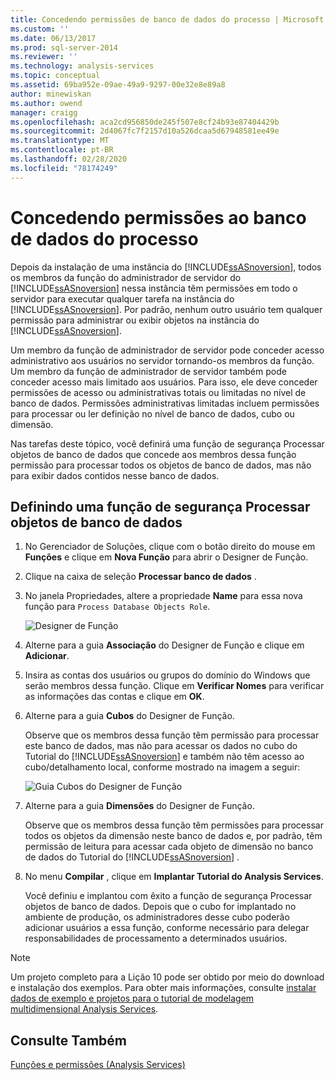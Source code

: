 ```yaml
---
title: Concedendo permissões de banco de dados do processo | Microsoft Docs
ms.custom: ''
ms.date: 06/13/2017
ms.prod: sql-server-2014
ms.reviewer: ''
ms.technology: analysis-services
ms.topic: conceptual
ms.assetid: 69ba952e-09ae-49a9-9297-00e32e8e89a8
author: minewiskan
ms.author: owend
manager: craigg
ms.openlocfilehash: aca2cd956850de245f507e8cf24b93e87404429b
ms.sourcegitcommit: 2d4067fc7f2157d10a526dcaa5d67948581ee49e
ms.translationtype: MT
ms.contentlocale: pt-BR
ms.lasthandoff: 02/28/2020
ms.locfileid: "78174249"
---
```

# <a name="granting-process-database-permissions"></a>Concedendo permissões ao banco de dados do processo
  Depois da instalação de uma instância do [!INCLUDE[ssASnoversion](../includes/ssasnoversion-md.md)], todos os membros da função do administrador de servidor do [!INCLUDE[ssASnoversion](../includes/ssasnoversion-md.md)] nessa instância têm permissões em todo o servidor para executar qualquer tarefa na instância do [!INCLUDE[ssASnoversion](../includes/ssasnoversion-md.md)]. Por padrão, nenhum outro usuário tem qualquer permissão para administrar ou exibir objetos na instância do [!INCLUDE[ssASnoversion](../includes/ssasnoversion-md.md)].

 Um membro da função de administrador de servidor pode conceder acesso administrativo aos usuários no servidor tornando-os membros da função. Um membro da função de administrador de servidor também pode conceder acesso mais limitado aos usuários. Para isso, ele deve conceder permissões de acesso ou administrativas totais ou limitadas no nível de banco de dados. Permissões administrativas limitadas incluem permissões para processar ou ler definição no nível de banco de dados, cubo ou dimensão.

 Nas tarefas deste tópico, você definirá uma função de segurança Processar objetos de banco de dados que concede aos membros dessa função permissão para processar todos os objetos de banco de dados, mas não para exibir dados contidos nesse banco de dados.

## <a name="defining-a-process-database-objects-security-role"></a>Definindo uma função de segurança Processar objetos de banco de dados

1.  No Gerenciador de Soluções, clique com o botão direito do mouse em **Funções** e clique em **Nova Função** para abrir o Designer de Função.

2.  Clique na caixa de seleção **Processar banco de dados** .

3.  No janela Propriedades, altere a propriedade **Name** para essa nova função para `Process Database Objects Role`.

     ![Designer de Função](../../2014/tutorials/media/l10-security-1.png "Designer de Função")

4.  Alterne para a guia **Associação** do Designer de Função e clique em **Adicionar**.

5.  Insira as contas dos usuários ou grupos do domínio do Windows que serão membros dessa função. Clique em **Verificar Nomes** para verificar as informações das contas e clique em **OK**.

6.  Alterne para a guia **Cubos** do Designer de Função.

     Observe que os membros dessa função têm permissão para processar este banco de dados, mas não para acessar os dados no cubo do Tutorial do [!INCLUDE[ssASnoversion](../includes/ssasnoversion-md.md)] e também não têm acesso ao cubo/detalhamento local, conforme mostrado na imagem a seguir:

     ![Guia Cubos do Designer de Função](../../2014/tutorials/media/l10-security-2.png "Guia Cubos do Designer de Função")

7.  Alterne para a guia **Dimensões** do Designer de Função.

     Observe que os membros dessa função têm permissões para processar todos os objetos da dimensão neste banco de dados e, por padrão, têm permissão de leitura para acessar cada objeto de dimensão no banco de dados do Tutorial do [!INCLUDE[ssASnoversion](../includes/ssasnoversion-md.md)] .

8.  No menu **Compilar** , clique em **Implantar Tutorial do Analysis Services**.

     Você definiu e implantou com êxito a função de segurança Processar objetos de banco de dados. Depois que o cubo for implantado no ambiente de produção, os administradores desse cubo poderão adicionar usuários a essa função, conforme necessário para delegar responsabilidades de processamento a determinados usuários.

> [!NOTE]
>  Um projeto completo para a Lição 10 pode ser obtido por meio do download e instalação dos exemplos. Para obter mais informações, consulte [instalar dados de exemplo e projetos para o tutorial de modelagem multidimensional Analysis Services](install-sample-data-and-projects.md).

## <a name="see-also"></a>Consulte Também
 [Funções e permissões &#40;Analysis Services&#41;](multidimensional-models/roles-and-permissions-analysis-services.md)


